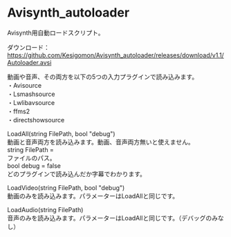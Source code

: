 # Avisynth_autoloader
Avisynth用自動ロードスクリプト。

ダウンロード：https://github.com/Kesigomon/Avisynth_autoloader/releases/download/v1.1/Autoloader.avsi

動画や音声、その両方を以下の5つの入力プラグインで読み込みます。  
・Avisource<br>
・Lsmashsource<br>
・Lwlibavsource<br>
・ffms2<br>
・directshowsource<br>

LoadAll(string FilePath, bool "debug")<br>
動画と音声両方を読み込みます。動画、音声両方無いと使えません。<br>
string FilePath = <br>ファイルのパス。<br>
bool debug = false<br>どのプラグインで読み込んだか字幕でわかります。<br>

LoadVideo(string FilePath, bool "debug")<br>
動画のみを読み込みます。パラメーターはLoadAllと同じです。<br>

LoadAudio(string FilePath)<br>
音声のみを読み込みます。パラメーターはLoadAllと同じです。（デバッグのみなし）<br>
